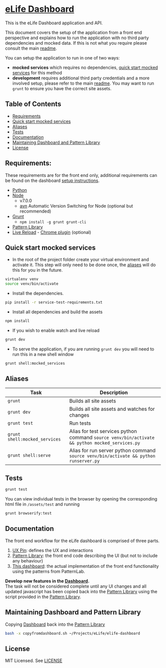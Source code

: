 # [eLife Dashboard](https://github.com/elifesciences/elife-dashboard/)

This is the eLife Dashboard application and API.

This document covers the setup of the application from a front end perspective and explains how to run the application with no third party dependencies and mocked data. If this is not what you require please consult the main [readme](README.md).

You can setup the application to run in one of two ways:  

 * **mocked services** which requires no dependencies, [quick start mocked services](#quick-start-mocked-services) for this method
 * **development** requires additional third party credentials and a more involved setup, please refer to the main [readme](README.md). You may want to run `grunt` to ensure you have the correct site assets.

## Table of Contents


* [Requirements](#requirements)
* [Quick start mocked services](#quick-start)
* [Aliases](#aliases)
* [Tests](#tests)
* [Documentation](#documentation)
* [Maintaining Dashboard and Pattern Library](#maintaining-dashboard-and-pattern-library)
* [License](#license)



## Requirements:

These requirements are for the front end only, additional requirements can be found on the dashboard [setup instructions](README.md).

* [Python](https://www.python.org/)
* [Node](https://nodejs.org/en/) 
  * v7.0.0
  * [avn](https://github.com/wbyoung/avn) Automatic Version Switching for Node (optional but recommended)
* [Grunt](http://gruntjs.com/)
  * ```npm install -g grunt grunt-cli```
* [Pattern Library](https://github.com/digirati-co-uk/elife-monitoring-dashboard-frontend)
* [Live Reload](http://livereload.com/) - [Chrome plugin](https://chrome.google.com/webstore/detail/livereload/jnihajbhpnppcggbcgedagnkighmdlei) (optional)

## Quick start mocked services

* In the root of the project folder create your virtual environment and activate it. This step will only need to be done once, the [aliases](#aliases) will do this for you in the future.

```bash
virtualenv venv
source venv/bin/activate
```  
  
* Install the dependencies.

```bash
pip install -r service-test-requirements.txt
```

* Install all dependencies and build the assets 

```bash
npm install
```

* If you wish to enable watch and live reload

```bash
grunt dev
```

* To serve the application, if you are running ```grunt dev``` you will need to run this in a new shell window

```bash
grunt shell:mocked_services
```


## Aliases

|             Task             |                                            Description                                           |
|----------------------------|------------------------------------------------------------------------------------------------|
| ```grunt```                  | Builds all site assets                                                                           |
| ```grunt dev```              | Builds all site assets and watches for changes                                                   |
| ```grunt test```             | Run tests                                                                                        |
| ```grunt shell:mocked_services``` | Alias for test services python command ```source venv/bin/activate && python mocked_services.py``` |
| ```grunt shell:serve```      | Alias for run server python command ```source venv/bin/activate && python runserver.py```        |



## Tests

```bash
grunt test
```

You can view individual tests in the browser by opening the corresponding html file in ```/assets/test``` and running 

```bash 
grunt browserify:test
```


## Documentation


The front end workflow for the eLife dashboard is comprised of three parts.

1. [UX Pin](https://live.uxpin.com/593d5793b51645bc5dfb5a0a5ab7629065ef1743#/pages/22041535/sitemap): defines the UX and interactions
1. [Pattern Library](https://github.com/digirati-co-uk/elife-monitoring-dashboard-frontend): the front end code describing the UI (but not to include any behaviour)
1. [This dashboard](https://github.com/elifesciences/elife-dashboard): the actual implementation of the front end functionality using the patterns from PatternLab.


**Develop new features in the [Dashboard](https://github.com/elifesciences/elife-dashboard).**  
The task will not be considered complete until any UI changes and all updated javascript has been copied back into the [Pattern Library](https://github.com/digirati-co-uk/elife-monitoring-dashboard-frontend) using the script provided in the [Pattern Library](https://github.com/digirati-co-uk/elife-monitoring-dashboard-frontend/blob/master/copyfromdashboard.sh).

## Maintaining Dashboard and Pattern Library
Copying [Dashboard](https://github.com/elifesciences/elife-dashboard) back into the [Pattern Library](https://github.com/digirati-co-uk/elife-monitoring-dashboard-frontend)

 ```sh
 bash -x copyfromdashboard.sh ~/Projects/eLife/elife-dashboard
 ```


## License

MIT Licensed. See [LICENSE](LICENSE)
